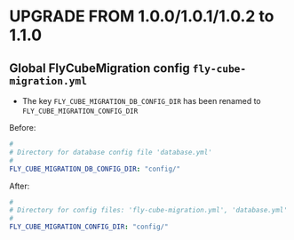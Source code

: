 UPGRADE FROM 1.0.0/1.0.1/1.0.2 to 1.1.0
=======================================

Global FlyCubeMigration config ```fly-cube-migration.yml```
-----------------------------------------------------------

 * The key ```FLY_CUBE_MIGRATION_DB_CONFIG_DIR``` has been renamed to ```FLY_CUBE_MIGRATION_CONFIG_DIR```
 
 Before:
 ```yaml
 #
 # Directory for database config file 'database.yml'
 #
 FLY_CUBE_MIGRATION_DB_CONFIG_DIR: "config/"
 ```
 
 After:
 ```yaml
 #
 # Directory for config files: 'fly-cube-migration.yml', 'database.yml' and 'post-scripts.yml'
 #
 FLY_CUBE_MIGRATION_CONFIG_DIR: "config/"
 ```
 